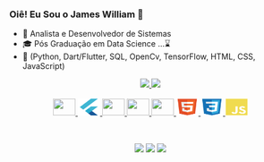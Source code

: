 ### Oiê! Eu Sou o James William 🤖 

- 🔭 Analista e Desenvolvedor de Sistemas
- 🎓 Pós Graduação em Data Science ...⌛
- 🚀  (Python, Dart/Flutter, SQL, OpenCv, TensorFlow, HTML, CSS, JavaScript)

<div align="center">
  <a href="https://github.com/Jwilliam92">
  <img height="150em" src="https://github-readme-stats.vercel.app/api?username=Jwilliam92&show_icons=true&theme=tokyonight&include_all_commits=true&count_private=true"/>
  <img height="150em" src="https://github-readme-stats.vercel.app/api/top-langs/?username=Jwilliam92&layout=compact&langs_count=7&theme=tokyonight"/>
</div>

 <div align="center" style="display: inline_block"><br> 
<img src="https://cdn.jsdelivr.net/gh/devicons/devicon@latest/icons/python/python-original.svg" height="30" width="40" />
<img src="https://raw.githubusercontent.com/devicons/devicon/master/icons/flutter/flutter-original.svg" height="30" width="40" />
<img src="https://cdn.jsdelivr.net/gh/devicons/devicon@latest/icons/mysql/mysql-original.svg" height="30" width="40" />
<img src="https://cdn.jsdelivr.net/gh/devicons/devicon@latest/icons/opencv/opencv-original.svg" height="30" width="40" />
<img src="https://cdn.jsdelivr.net/gh/devicons/devicon@latest/icons/tensorflow/tensorflow-original.svg" height="30" width="40" />
<img src="https://raw.githubusercontent.com/devicons/devicon/master/icons/html5/html5-original.svg" height="30" width="40" />
<img src="https://raw.githubusercontent.com/devicons/devicon/master/icons/css3/css3-original.svg" height="30" width="40" />
<img src="https://raw.githubusercontent.com/devicons/devicon/master/icons/javascript/javascript-plain.svg" height="30" width="40" />


   
</div>
  
  ##
  
  <div align="center" style="display: inline_block"><br>
  <a align="center" href="https://www.instagram.com/jameswilliam_s/" target="_blank"><img src="https://img.shields.io/badge/-Instagram-%23E4405F?style=for-the-badge&logo=instagram&logoColor=white" target="_blank"></a>
  <a align="center" href = "mailto:jameswilliam.edt@gmail.com"><img src="https://img.shields.io/badge/-Gmail-%23333?style=for-the-badge&logo=gmail&logoColor=white" target="_blank"></a>
  <a align="center" href="https://www.linkedin.com/in/james-william-443b6b77/" target="_blank"><img src="https://img.shields.io/badge/-LinkedIn-%230077B5?style=for-the-badge&logo=linkedin&logoColor=white" target="_blank"></a> 
  
